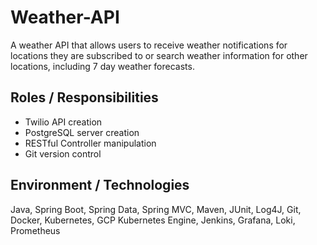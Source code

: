 # Weather-API
A weather API that allows users to receive weather notifications for locations they are subscribed to or search weather information for other
locations, including 7 day weather forecasts.

## Roles / Responsibilities
* Twilio API creation
* PostgreSQL server creation
* RESTful Controller manipulation
* Git version control
## Environment / Technologies
Java, Spring Boot, Spring Data, Spring MVC, Maven, JUnit, Log4J, Git, Docker, Kubernetes, GCP Kubernetes
Engine, Jenkins, Grafana, Loki, Prometheus
